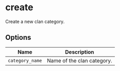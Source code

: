 # create

Create a new clan category.

## Options

| Name            | Description                |
| --------------- | -------------------------- |
| `category_name` | Name of the clan category. |
